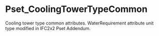 # Pset_CoolingTowerTypeCommon

Cooling tower type common attributes.
WaterRequirement attribute unit type modified in IFC2x2 Pset Addendum.
